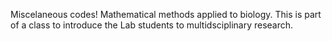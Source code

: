 Miscelaneous codes! Mathematical methods applied to biology. This is part of
a class to introduce the Lab students to multidsciplinary research.
